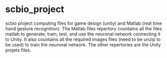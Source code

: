 # scbio_project
scbio project computing files for game design (unity) and Matlab (real time hand gesture recognition). 
The Matlab files repertory countains all the files matlab to generate, train, test, and use the neuronal network connecting it to Unity.
It also countains all the required images files (need to be unzip to be used) to train the neuronal network. 
The other repertories are the Unity projets files. 
